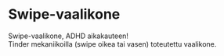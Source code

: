 # Swipe-vaalikone
<p>Swipe-vaalikone, ADHD aikakauteen! <br>
Tinder mekaniikoilla (swipe oikea tai vasen) toteutettu vaalikone.</p>
